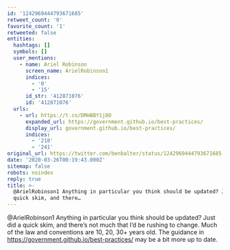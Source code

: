 ```yaml
---
id: '1242969444793671685'
retweet_count: '0'
favorite_count: '1'
retweeted: false
entities:
  hashtags: []
  symbols: []
  user_mentions:
    - name: Ariel Robinson
      screen_name: ArielRobinson1
      indices:
        - '0'
        - '15'
      id_str: '412871076'
      id: '412871076'
  urls:
    - url: https://t.co/DMmBBY1j8O
      expanded_url: https://government.github.io/best-practices/
      display_url: government.github.io/best-practices/
      indices:
        - '218'
        - '241'
original_url: https://twitter.com/benbalter/status/1242969444793671685
date: '2020-03-26T00:19:43.000Z'
sitemap: false
robots: noindex
reply: true
title: >-
  @ArielRobinson1 Anything in particular you think should be updated? Just did a
  quick skim, and there…
---
```


@ArielRobinson1 Anything in particular you think should be updated? Just did a quick skim, and there’s not much that I’d be rushing to change. Much of the law and conventions are 10, 20, 30+ years old. The guidance in https://government.github.io/best-practices/ may be a bit more up to date.